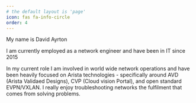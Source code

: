 ```yaml
---
# the default layout is 'page'
icon: fas fa-info-circle
order: 4
---
```


My name is David Ayrton

I am currently employed as a network engineer and have been in IT since 2015

In my current role I am involved in world wide network operations and have been heavily focused on Arista technologies -  specifically around AVD (Arista Validaed Designs), CVP (Cloud vision Portal), and open standard EVPN/VXLAN. I really enjoy troubleshooting networks the fulfilment that comes from solving problems.
